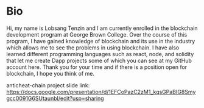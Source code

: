 # Bio
Hi, my name is Lobsang Tenzin and I am currently enrolled in the blockchain development program at George Brown College. Over the course of this program, I have gained knowledge of blockchain and its use in the industry which allows me to see the problems in using blockchain. I have also learned different programming languages such as react, node, and solidity that let me create Dapp projects some of which you can see at my GitHub account here. Thank you for your time and if there is a position open for blockchain, I hope you think of me.  

anticheat-chain project slide link:
https://docs.google.com/presentation/d/1EFCoPazC2zM1_kqsGPaBIG8Smygcc0091G6SUtaunbI/edit?usp=sharing
